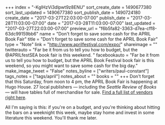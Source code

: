 +++
index = "-KgIHzVi3dlpwt9z8ENU"
sort_create_date = 1490677380
sort_last_updated = 1490677380
sort_publish_date = 1490724180
create_date = "2017-03-27T22:03:00-07:00"
publish_date = "2017-03-28T11:03:00-07:00"
date = "2017-03-28T11:03:00-07:00"
last_updated = "2017-03-27T22:03:00-07:00"
preview_url = "f6b5fa82-3363-d7ea-cff8-63dc99159bb6"
name = "Don't forget to save some cash for the APRIL Book Fair"
title = "Don't forget to save some cash for the APRIL Book Fair"
type = "Note"
link = "http://www.aprilfestival.com/expo/"
shareimage = ""
twitterauto = "Far be it from us to tell you how to budget, but the @APRILfestSEA book fair is this weekend. "
facebookauto = "Far be it from us to tell you how to budget, but the APRIL Book Festival book fair is this weekend, so you might want to save some cash for the big day."
make_image_tweet = "False"
notes_byline = ["writers/paul-constant"]
tags_notes = ["tags/april"]
notes_about = ""
books = ""
+++
Don't forget that this Saturday, from noon to 4 pm, the APRIL Book Fair is happening at Hugo House. 27 local publishers — including the *Seattle Review of Books* — will have tables full of merchandise for sale. [Find a full list of vendors right here](http://www.aprilfestival.com/expo/).

All I'm saying is this: if you're on a budget, and you're thinking about hitting the bars on a weeknight this week, maybe stay home and invest in some literature this weekend. You'll thank me later.
